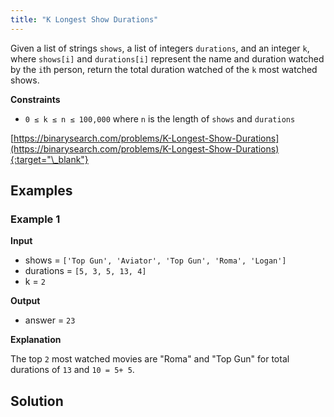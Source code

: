 ```yaml
---
title: "K Longest Show Durations"
---
```


Given a list of strings `shows`, a list of integers `durations`, and an integer `k`, where `shows[i]` and `durations[i]` represent the name and duration watched by the `i`th person, return the total duration watched of the `k` most watched shows.

**Constraints**

- `0 ≤ k ≤ n ≤ 100,000` where `n` is the length of `shows` and `durations`

[https://binarysearch.com/problems/K-Longest-Show-Durations](https://binarysearch.com/problems/K-Longest-Show-Durations){:target="\_blank"}

## Examples

### Example 1

**Input**

- shows = `['Top Gun', 'Aviator', 'Top Gun', 'Roma', 'Logan']`
- durations = `[5, 3, 5, 13, 4]`
- k = `2`

**Output**

- answer = `23`

**Explanation**

The top `2` most watched movies are "Roma" and "Top Gun" for total durations of `13` and `10 = 5+ 5`.

## Solution

<script src="https://gist.github.com/yaeba/16da7be5123724fcf6eccc25581cef5a.js?file=K-Longest-Show-Durations.py"></script>
